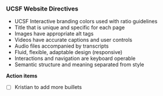 ### UCSF Website Directives


 - UCSF Interactive branding colors used with ratio guidelines
 - Title that is unique and specific for each page
 - Images have appropriate alt tags
 - Videos have accurate captions and user controls
 - Audio files accompanied by transcripts
 - Fluid, flexible, adaptable design (responsive)
 - Interactions and navigation are keyboard operable
 - Semantic structure and meaning separated from style

**Action items**
- [ ] Kristian to add more buillets
